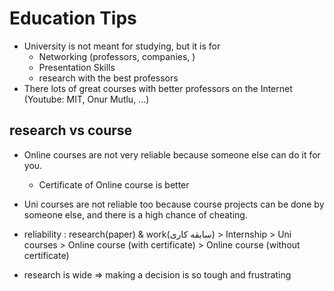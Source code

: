 # Education Tips
- University is not meant for studying, but it is for
    - Networking (professors, companies, )
    - Presentation Skills
    - research with the best professors  
- There lots of great courses with better professors on the Internet (Youtube: MIT, Onur Mutlu, ...)

## research vs course
- Online courses are not very reliable because someone else can do it for you.
    - Certificate of Online course is better
- Uni courses are not reliable too because course projects can be done by someone else, and there is a high chance of cheating.
- reliability : research(paper) & work(سابقه کاری) > Internship > Uni courses > Online course (with certificate) > Online course (without certificate)

- research is wide => making a decision is so tough and frustrating


